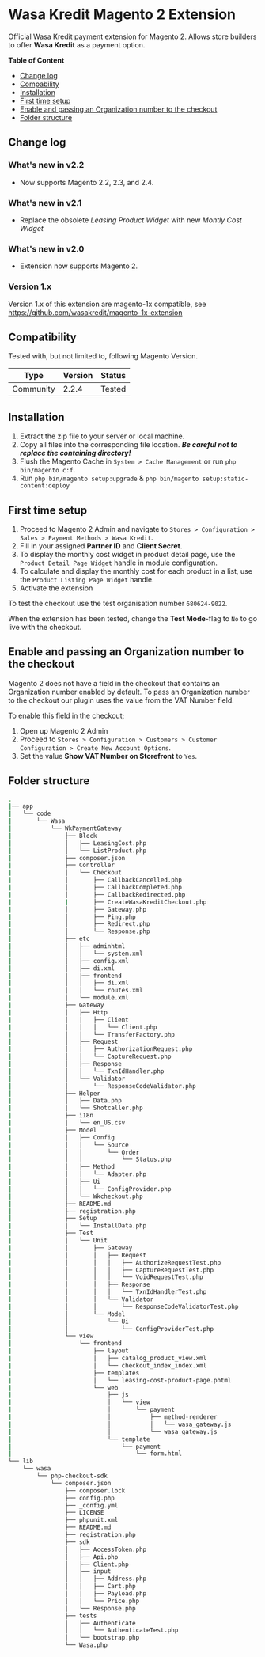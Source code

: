 # Wasa Kredit Magento 2 Extension
Official Wasa Kredit payment extension for Magento 2. Allows store builders to offer **Wasa Kredit** as a payment option.


**Table of Content**

* [Change log](#change_log)
* [Compability](#compability)
* [Installation](#installation)
* [First time setup](#first_time_setup)
* [Enable and passing an Organization number to the checkout](#passing_organization_number)
* [Folder structure](#folder_structure)

## <a name="change_log"></a>Change log

### What's new in v2.2

* Now supports Magento 2.2, 2.3, and 2.4.


### What's new in v2.1

* Replace the obsolete *Leasing Product Widget* with new *Montly Cost Widget*

### What's new in v2.0

* Extension now supports Magento 2.


### Version 1.x

Version 1.x of this extension are magento-1x compatible, see https://github.com/wasakredit/magento-1x-extension

## <a name="compability"></a>Compatibility

Tested with, but not limited to, following Magento Version.

| Type      | Version | Status |
| --------- | ------- | ------ |
| Community | 2.2.4   | Tested |

## <a name="installation"></a>Installation

1. Extract the zip file to your server or local machine.
2. Copy all files into the corresponding file location. ***Be careful not to replace the containing directory!***
3. Flush the Magento Cache in `System > Cache Management` or run `php bin/magento c:f`.
4. Run `php bin/magento setup:upgrade` & `php bin/magento setup:static-content:deploy`

## <a name="first_time_setup"></a>First time setup

1. Proceed to Magento 2 Admin and navigate to `Stores > Configuration > Sales > Payment Methods > Wasa Kredit`.
2. Fill in your assigned **Partner ID** and **Client Secret**.
3. To display the monthly cost widget in product detail page, use the `Product Detail Page Widget` handle in module configuration.
4. To calculate and display the monthly cost for each product in a list, use the `Product Listing Page Widget` handle.
5. Activate the extension

To test the checkout use the test organisation number `680624-9022`.

When the extension has been tested, change the **Test Mode**-flag to `No` to go live with the checkout.

## <a name="passing_organization_number"></a>Enable and passing an Organization number to the checkout

Magento 2 does not have a field in the checkout that contains an Organization number enabled by default.
To pass an Organization number to the checkout our plugin uses the value from the VAT Number field.

To enable this field in the checkout;

1. Open up Magento 2 Admin
2. Proceed to `Stores > Configuration > Customers > Customer Configuration > Create New Account Options`.
3. Set the value **Show VAT Number on Storefront** to `Yes`.



## <a name="folder_structure"></a>Folder structure

```sh
.
|── app
|   └── code
|       └── Wasa
|           └── WkPaymentGateway
|               ├── Block
|               │   ├── LeasingCost.php
|               │   └── ListProduct.php
|               ├── composer.json
|               ├── Controller
|               │   └── Checkout
|               │       ├── CallbackCancelled.php
|               │       ├── CallbackCompleted.php
|               │       ├── CallbackRedirected.php
|               |       ├── CreateWasaKreditCheckout.php
|               │       ├── Gateway.php
|               │       ├── Ping.php
|               │       ├── Redirect.php
|               │       └── Response.php
|               ├── etc
|               │   ├── adminhtml
|               │   │   └── system.xml
|               │   ├── config.xml
|               │   ├── di.xml
|               │   ├── frontend
|               │   │   ├── di.xml
|               │   │   └── routes.xml
|               │   └── module.xml
|               ├── Gateway
|               │   ├── Http
|               │   │   ├── Client
|               │   │   │   └── Client.php
|               │   │   └── TransferFactory.php
|               │   ├── Request
|               │   │   ├── AuthorizationRequest.php
|               │   │   └── CaptureRequest.php
|               │   ├── Response
|               │   │   └── TxnIdHandler.php
|               │   └── Validator
|               │       └── ResponseCodeValidator.php
|               ├── Helper
|               │   ├── Data.php
|               │   └── Shotcaller.php
|               ├── i18n
|               │   └── en_US.csv
|               ├── Model
|               │   ├── Config
|               │   │   └── Source
|               │   │       └── Order
|               │   │           └── Status.php
|               │   ├── Method
|               │   │   └── Adapter.php
|               │   ├── Ui
|               │   │   └── ConfigProvider.php
|               │   └── Wkcheckout.php
|               ├── README.md
|               ├── registration.php
|               ├── Setup
|               │   └── InstallData.php
|               ├── Test
|               │   └── Unit
|               │       ├── Gateway
|               │       │   ├── Request
|               │       │   │   ├── AuthorizeRequestTest.php
|               │       │   │   ├── CaptureRequestTest.php
|               │       │   │   └── VoidRequestTest.php
|               │       │   ├── Response
|               │       │   │   └── TxnIdHandlerTest.php
|               │       │   └── Validator
|               │       │       └── ResponseCodeValidatorTest.php
|               │       └── Model
|               │           └── Ui
|               │               └── ConfigProviderTest.php
|               └── view
|                   └── frontend
|                       ├── layout
|                       │   ├── catalog_product_view.xml
|                       │   └── checkout_index_index.xml
|                       ├── templates
|                       │   └── leasing-cost-product-page.phtml
|                       └── web
|                           ├── js
|                           │   └── view
|                           │       └── payment
|                           │           ├── method-renderer
|                           │           │   └── wasa_gateway.js
|                           │           └── wasa_gateway.js
|                           └── template
|                               └── payment
|                                   └── form.html
└── lib
    └── wasa
        └── php-checkout-sdk
            └── composer.json
                ├── composer.lock
                ├── config.php
                ├── _config.yml
                ├── LICENSE
                ├── phpunit.xml
                ├── README.md
                ├── registration.php
                ├── sdk
                │   ├── AccessToken.php
                │   ├── Api.php
                │   ├── Client.php
                │   ├── input
                │   │   ├── Address.php
                │   │   ├── Cart.php
                │   │   ├── Payload.php
                │   │   └── Price.php
                │   └── Response.php
                ├── tests
                │   ├── Authenticate
                │   │   └── AuthenticateTest.php
                │   └── bootstrap.php
                └── Wasa.php
```
